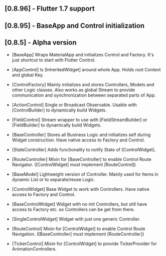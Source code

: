 ## [0.8.96] - Flutter 1.7 support
## [0.8.95] - BaseApp and Control initialization
## [0.8.5] - Alpha version
- [BaseApp] Wraps MaterialApp and initializes Control and Factory. It's just shortcut to start with Flutter Control.
- [AppControl] Is [InheritedWidget] around whole App. Holds root Context and global Key.
- [ControlFactory] Mainly initializes and stores Controllers, Models and other Logic classes. Also works as global Stream to provide communication and synchronization between separated parts of App.

- [ActionControl] Single or Broadcast Observable. Usable with [ControlBuilder] to dynamically build Widgets.
- [FieldControl] Stream wrapper to use with [FieldStreamBuilder] or [FieldBuilder] to dynamically build Widgets.

- [BaseController] Stores all Business Logic and initializes self during Widget construction. Have native access to Factory and Control.
- [StateController] Adds functionality to notify State of [ControlWidget].
- [RouteController] Mixin for [BaseController] to enable Control Route Navigator. ([ControlWidget] must implement [RouteControl])
- [BaseModel] Lightweight version of Controller. Mainly used for Items in dynamic List or to separate/reuse Logic.  

- [ControlWidget] Base Widget to work with Controllers. Have native access to Factory and Control. 
- [BaseControlWidget] Widget with no init Controllers, but still have access to Factory etc. so Controllers can be get from there.
- [SingleControlWidget] Widget with just one generic Controller.
- [RouteControl] Mixin for [ControlWidget] to enable Control Route Navigation. ([BaseController] must implement [RouteController])
- [TickerControl] Mixin for [ControlWidget] to provide TickerProvider for AnimationControllers.

